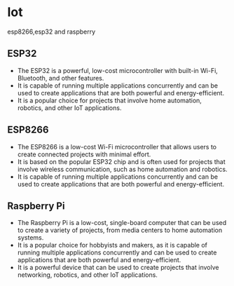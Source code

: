 # Iot
 esp8266,esp32 and raspberry 

## ESP32 

- The ESP32 is a powerful, low-cost microcontroller with built-in Wi-Fi, Bluetooth, and other features. 
- It is capable of running multiple applications concurrently and can be used to create applications that are both powerful and energy-efficient. 
- It is a popular choice for projects that involve home automation, robotics, and other IoT applications. 

## ESP8266 

- The ESP8266 is a low-cost Wi-Fi microcontroller that allows users to create connected projects with minimal effort.
- It is based on the popular ESP32 chip and is often used for projects that involve wireless communication, such as home automation and robotics. 
- It is capable of running multiple applications concurrently and can be used to create applications that are both powerful and energy-efficient. 

## Raspberry Pi

- The Raspberry Pi is a low-cost, single-board computer that can be used to create a variety of projects, from media centers to home automation systems. 
- It is a popular choice for hobbyists and makers, as it is capable of running multiple applications concurrently and can be used to create applications that are both powerful and energy-efficient. 
- It is a powerful device that can be used to create projects that involve networking, robotics, and other IoT applications.